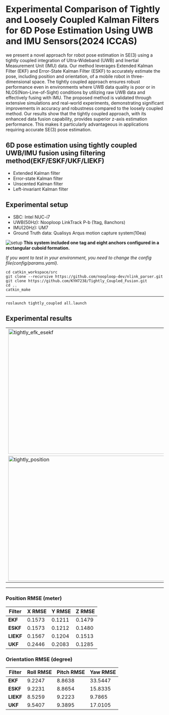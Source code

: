 # Experimental Comparison of Tightly and Loosely Coupled Kalman Filters for 6D Pose Estimation Using UWB and IMU Sensors(2024 ICCAS)

we present a novel approach for robot pose estimation in SE(3) using a tightly coupled integration
of Ultra-Wideband (UWB) and Inertial Measurement Unit (IMU) data. Our method leverages Extended Kalman
Filter (EKF) and Error-State Kalman Filter (ESKF) to accurately estimate the pose, including position and orientation,
of a mobile robot in three-dimensional space. The tightly coupled approach ensures robust performance even in environments
where UWB data quality is poor or in NLOS(Non-Line-of-Sight) conditions by utilizing raw UWB data and
effectively fusing with IMU. The proposed method is validated through extensive simulations and real-world experiments,
demonstrating significant improvements in accuracy and robustness compared to the loosely coupled method. Our results
show that the tightly coupled approach, with its enhanced data fusion capability, provides superior z-axis estimation
performance. This makes it particularly advantageous in applications requiring accurate SE(3) pose estimation.

##  6D pose estimation using tightly coupled UWB/IMU fusion using filtering method(EKF/ESKF/UKF/LIEKF)
 - Extended Kalman filter
 - Error-state Kalman filter
 - Unscented  Kalman filter
 - Left-invariant Kalman filter

Experimental setup
---
- SBC: Intel NUC-i7
- UWB(50Hz): Nooploop LinkTrack P-b (1tag, 8anchors)
- IMU(20Hz): UM7
- Ground Truth data: Qualisys Arqus motion capture system(10ea)


![setup](https://github.com/user-attachments/assets/8e8b76ed-4682-434a-b2a4-71f2e6146352)
**This system included one tag and eight anchors configured in a rectangular cuboid formation.**   
   
*If you want to test in your environment, you need to change the config file(config/params.yaml).*

    cd catkin_workspace/src    
    git clone --recursive https://github.com/nooploop-dev/nlink_parser.git 
    git clone https://github.com/KYH7238/Tightly_Coupled_Fusion.git
    cd ..   
    catkin_make
---

    roslaunch tightly_coupled all.launch
    


Experimental results
---
<table>
  <tr>
    <td><img src="https://github.com/user-attachments/assets/1370cd3e-14b3-49e6-a939-375e31f7ed91" alt="tightly_efk_esekf" width="500" height="400"/></td>
    <td><img src="https://github.com/user-attachments/assets/8ab2a293-5528-4227-8b20-aa25ec5e443a" alt="tightlycoupled_test2" width="500" height="400"/></td>
  </tr>
  <tr>
    <td><img src="https://github.com/user-attachments/assets/8f14ac81-7234-4588-b597-745330b57fa3" alt="tightly_position" width="500" height="400"/></td>
    <td><img src="https://github.com/user-attachments/assets/27a72a4b-c102-4329-934d-ee003716b5f7" alt="tightly_orien" width="500" height="400"/></td>
  </tr>
</table>

---
### Position RMSE (meter)

| Filter | X RMSE | Y RMSE | Z RMSE |
|--------|--------|--------|--------|
| **EKF**   | 0.1573 | 0.1211 | 0.1479 |
| **ESKF**  | 0.1573 | 0.1212 | 0.1480 |
| **LIEKF** | 0.1567 | 0.1204 | 0.1513 |
| **UKF**   | 0.2446 | 0.2083 | 0.1285 |
### Orientation RMSE (degree)

| Filter | Roll RMSE | Pitch RMSE | Yaw RMSE |
|--------|-----------|------------|----------|
| **EKF**   | 9.2247 | 8.8638 | 33.5447 |
| **ESKF**  | 9.2231 | 8.8654 | 15.8335 |
| **LIEKF** | 8.5259 | 9.2223 | 9.7865  |
| **UKF**   | 9.5407 | 9.3895 | 17.0105 | 


